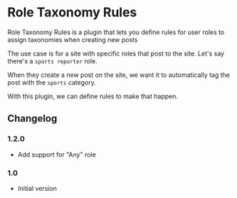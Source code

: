 # Role Taxonomy Rules

Role Taxonomy Rules is a plugin that lets you define rules for user roles to assign taxonomies when creating new posts

The use case is for a site with specific roles that post to the site. Let's say there's a `sports reporter` role.

When they create a new post on the site, we want it to automatically tag the post with the `sports` category.

With this plugin, we can define rules to make that happen.

## Changelog
 
### 1.2.0
* Add support for "Any" role
 
### 1.0
* Initial version
 